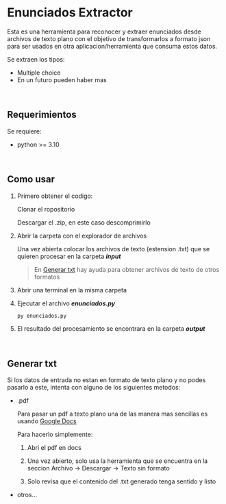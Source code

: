 # Enunciados Extractor

Esta es una herramienta para reconocer y extraer enunciados desde archivos de texto plano con el objetivo de transformarlos a formato json para ser usados en otra aplicacion/herramienta que consuma estos datos.

Se extraen los tipos:

- Multiple choice
- En un futuro pueden haber mas

<br>

## Requerimientos

Se requiere:

- python >= 3.10

<br>

## Como usar

1. Primero obtener el codigo:

    Clonar el ropositorio

    Descargar el .zip, en este caso descomprimirlo

1. Abrir la carpeta con el explorador de archivos

    Una vez abierta colocar los archivos de texto (estension .txt) que se quieren procesar en la carpeta ***input***

    > En [Generar txt](#generar-txt) hay ayuda para obtener archivos de texto de otros formatos

1. Abrir una terminal en la misma carpeta

1. Ejecutar el archivo ***enunciados.py***

    ```bash
    py enunciados.py
    ```

1. El resultado del procesamiento se encontrara en la carpeta ***output***

<br>

## Generar txt

Si los datos de entrada no estan en formato de texto plano y no podes pasarlo a este, intenta con alguno de los siguientes metodos:

- .pdf

    Para pasar un pdf a texto plano una de las manera mas sencillas es usando [Google Docs](https://docs.google.com/document)

    Para hacerlo simplemente:

    1. Abri el pdf en docs

    1. Una vez abierto, solo usa la herramienta que se encuentra en la seccion Archivo -> Descargar -> Texto sin formato

    1. Solo revisa que el contenido del .txt generado tenga sentido y listo

- otros...

